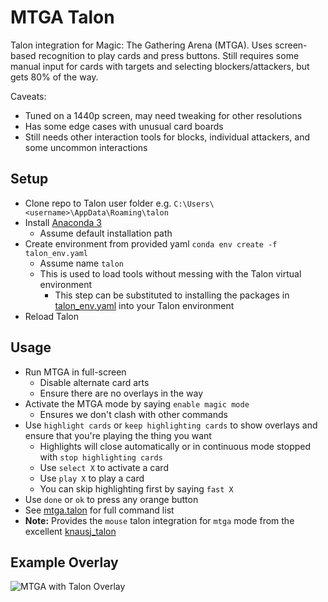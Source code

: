 # MTGA Talon

Talon integration for Magic: The Gathering Arena (MTGA). Uses screen-based recognition to play cards and press buttons. Still requires some manual input for cards with targets and selecting blockers/attackers, but gets 80% of the way.

Caveats:

- Tuned on a 1440p screen, may need tweaking for other resolutions
- Has some edge cases with unusual card boards
- Still needs other interaction tools for blocks, individual attackers, and some uncommon interactions

## Setup

- Clone repo to Talon user folder e.g. `C:\Users\<username>\AppData\Roaming\talon`
- Install [Anaconda 3](https://www.anaconda.com/)
  - Assume default installation path
- Create environment from provided yaml `conda env create -f talon_env.yaml`
  - Assume name `talon`
  - This is used to load tools without messing with the Talon virtual environment
    - This step can be substituted to installing the packages in [talon_env.yaml](talon_env.yaml) into your Talon environment
- Reload Talon

## Usage

- Run MTGA in full-screen
  - Disable alternate card arts
  - Ensure there are no overlays in the way
- Activate the MTGA mode by saying `enable magic mode`
  - Ensures we don't clash with other commands
- Use `highlight cards` or `keep highlighting cards` to show overlays and ensure that you're playing the thing you want
  - Highlights will close automatically or in continuous mode stopped with `stop highlighting cards`
  - Use `select X` to activate a card
  - Use `play X` to play a card
  - You can skip highlighting first by saying `fast X`
- Use `done` or `ok` to press any orange button
- See [mtga.talon](mtga.talon) for full command list
- **Note:** Provides the `mouse` talon integration for `mtga` mode from the excellent [knausj_talon](https://github.com/knausj85/knausj_talon)

## Example Overlay

![MTGA with Talon Overlay](img/mtga_screenshot_talon.png)
